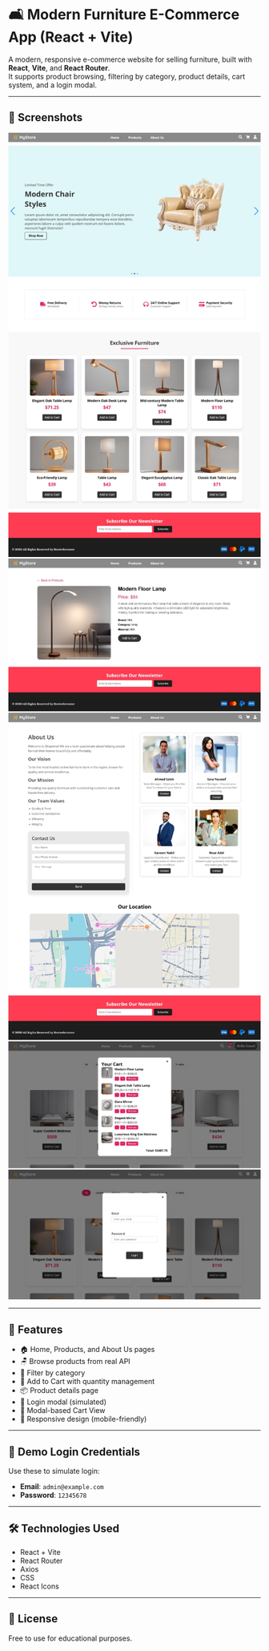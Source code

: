 # 🛋️ Modern Furniture E-Commerce App (React + Vite)

A modern, responsive e-commerce website for selling furniture, built with **React**, **Vite**, and **React Router**.  
It supports product browsing, filtering by category, product details, cart system, and a login modal.

---

## 📸 Screenshots

![Home Page](./src/assets/Screenshot_18-7-2025_20420_localhost.jpeg)  
![Product Details](./src/assets/Product%20Details.jpeg)  
![About Page](./src/assets/About.jpeg)  
![Cart](./src/assets/cart.jpeg)  
![Login](./src/assets/login.jpeg)

---

## 🚀 Features

- 🏠 Home, Products, and About Us pages
- 🪑 Browse products from real API
- 🔎 Filter by category
- 🛒 Add to Cart with quantity management
- 📦 Product details page
- 🔐 Login modal (simulated)
- 🧾 Modal-based Cart View
- 🎨 Responsive design (mobile-friendly)

---

## 🔐 Demo Login Credentials

Use these to simulate login:

- **Email**: `admin@example.com`  
- **Password**: `12345678`

---

## 🛠️ Technologies Used

- React + Vite
- React Router
- Axios
- CSS
- React Icons

---

## 📄 License

Free to use for educational purposes.
